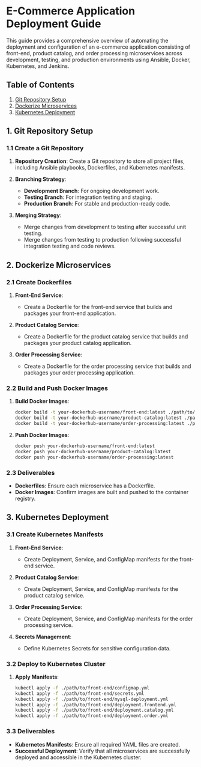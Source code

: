# E-Commerce Application Deployment Guide

This guide provides a comprehensive overview of automating the deployment and configuration of an e-commerce application consisting of front-end, product catalog, and order processing microservices across development, testing, and production environments using Ansible, Docker, Kubernetes, and Jenkins.

## Table of Contents
1. [Git Repository Setup](#git-repository-setup)
2. [Dockerize Microservices](#dockerize-microservices)
3. [Kubernetes Deployment](#kubernetes-deployment)

## 1. Git Repository Setup

### 1.1 Create a Git Repository

1. **Repository Creation**: Create a Git repository to store all project files, including Ansible playbooks, Dockerfiles, and Kubernetes manifests.

2. **Branching Strategy**:
    - **Development Branch**: For ongoing development work.
    - **Testing Branch**: For integration testing and staging.
    - **Production Branch**: For stable and production-ready code.

3. **Merging Strategy**:
    - Merge changes from development to testing after successful unit testing.
    - Merge changes from testing to production following successful integration testing and code reviews.

## 2. Dockerize Microservices

### 2.1 Create Dockerfiles

1. **Front-End Service**:
    - Create a Dockerfile for the front-end service that builds and packages your front-end application.

2. **Product Catalog Service**:
    - Create a Dockerfile for the product catalog service that builds and packages your product catalog application.

3. **Order Processing Service**:
    - Create a Dockerfile for the order processing service that builds and packages your order processing application.

### 2.2 Build and Push Docker Images

1. **Build Docker Images**:
    ```bash
    docker build -t your-dockerhub-username/front-end:latest ./path/to/front-end
    docker build -t your-dockerhub-username/product-catalog:latest ./path/to/product-catalog
    docker build -t your-dockerhub-username/order-processing:latest ./path/to/order-processing
    ```

2. **Push Docker Images**:
    ```bash
    docker push your-dockerhub-username/front-end:latest
    docker push your-dockerhub-username/product-catalog:latest
    docker push your-dockerhub-username/order-processing:latest
    ```

### 2.3 Deliverables

- **Dockerfiles**: Ensure each microservice has a Dockerfile.
- **Docker Images**: Confirm images are built and pushed to the container registry.

## 3. Kubernetes Deployment

### 3.1 Create Kubernetes Manifests

1. **Front-End Service**:
    - Create Deployment, Service, and ConfigMap manifests for the front-end service.

2. **Product Catalog Service**:
    - Create Deployment, Service, and ConfigMap manifests for the product catalog service.

3. **Order Processing Service**:
    - Create Deployment, Service, and ConfigMap manifests for the order processing service.

4. **Secrets Management**:
    - Define Kubernetes Secrets for sensitive configuration data.

### 3.2 Deploy to Kubernetes Cluster

1. **Apply Manifests**:
    ```bash
    kubectl apply -f ./path/to/front-end/configmap.yml
    kubectl apply -f ./path/to/front-end/secrets.yml
    kubectl apply -f ./path/to/front-end/mysql-deployment.yml
    kubectl apply -f ./path/to/front-end/deployment.frontend.yml
    kubectl apply -f ./path/to/front-end/deployment.catalog.yml
    kubectl apply -f ./path/to/front-end/deployment.order.yml
    ```

### 3.3 Deliverables

- **Kubernetes Manifests**: Ensure all required YAML files are created.
- **Successful Deployment**: Verify that all microservices are successfully deployed and accessible in the Kubernetes cluster.

